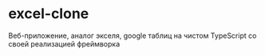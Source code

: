 # excel-clone
 Веб-приложение, аналог экселя, google таблиц на чистом TypeScript со своей реализацией фреймворка
